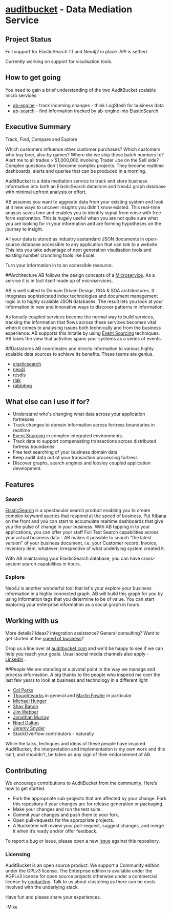 [auditbucket](http://auditbucket.com) - Data Mediation Service
===========
## Project Status
Full support for ElasticSearch 1.1 and Neo4j2 in place. API is settled.

Currently working on support for visulisation tools.

## How to get going
You need to gain a brief understanding of the two AuditBucket scalable micro services
* [ab-engine](ab-engine/README.md) - track incoming changes - think LogStash for business data  
* [ab-search](ab-search/README.md) - find information tracked by ab-engine into ElasticSearch

## Executive Summary
Track, Find, Compare and Explore

Which customers influence other customer purchases? Which customers who buy beer, also by games? Where did we ship these batch numbers to? Alert me to all trades > $1,000,000 involving Trader Joe on the Sell side? Complex questions don't become complex projects. They become realtime dashboards, alerts and queries that can be produced in a morning.

AuditBucket is a data mediation service to track and store business information into both an ElasticSearch datastore and Neo4J graph database with minimal upfront analysis or effort.

AB assumes you want to aggreate data from your existing system and look at it new ways to uncover insights you didn't know existed. This real-time anaysis saves time and enables you to identify signal from noise with free-form exploration. This is hugely useful when you are not quite sure what you are looking for in your information and are forming hypotheses on the journey to insight.

All your data is stored as industry asstandard JSON documents in open-source database accessible to any application that can talk to a website. This lets you take advantage of next generation visulisation tools and existing number crunching tools like Excel. 

Turn your information in to an accessible resource.

##Architecture
AB follows the design concepts of a [Microservice](http://martinfowler.com/articles/microservices.html). As a service it is in fact itself made up of microservices. 

AB is well suited to Domain Driven Design, ROA & SOA architectures. It integrates sophisticated index technologies and document management logic in to highly scalable JSON databases. The result lets you look at your information in new and innovative ways to discover patterns in information. 

As loosely coupled services become the normal way to build services, tracking the information that flows across these services becomes vital when it comes to analysing issues both technically and from the business experience. AB supports this initatie by using [Event Sourcing](http://martinfowler.com/eaaDev/EventSourcing.html) techniques. AB takes the view that activities spans your systems as a series of events. 

##Datastores
AB coordinates and directs information to various highly scalable data sources to achieve its benefits. These teams are genius. 
* [elasticsearch](https://github.com/elasticsearch/elasticsearch)
* [neo4j](https://github.com/neo4j/neo4j)
* [resdis](https://github.com/antirez/redis)
* [riak](http://basho.com/riak/)
* [rabbitmq](https://github.com/rabbitmq/rabbitmq-server)

## What else can I use if for?
* Understand who's changing what data across your application fortresses
* Track changes to domain information across fortress boundaries in realtime
* [Event Sourcing](http://martinfowler.com/eaaDev/EventSourcing.html) in complex integrated environments.
* Track data to support compensating transactions across distributed fortress boundaries
* Free text searching of your business domain data
* Keep audit data out of your transaction processing fortress
* Discover graphs, search engines and loosley coupled application development.

## Features
### Search
[ElasticSearch](htt://www.elasticsearch.com) is a spectacular search product enabling you to create complex keyword queries that respond at the speed of business. Put [Kibana](http://www.elasticsearch.org/overview/kibana/) on the front and you can start to accumulate realtime dashboards that give you the pulse of change in your business. With AB tapping in to your applications, you can offer your staff Full Text Search capabilities across your actual business data - AB makes it possible to search "the latest version" of your business document, i.e. your Customer record, Invoice, Inventory item, whatever; irrespective of what underlying system created it. 

With AB maintaining your ElasticSearch database, you can have cross-system search capabilities in hours.

### Explore
Neo4J is another wonderful tool that let's your explore your business information in a highly connected graph. AB will build this graph for you by using information tags that you determine to be of value. You can start exploring your enterprise information as a social graph in hours.


## Working with us
More details? Ideas? Integration assistance? General consulting? Want to get started at the [speed of business](http://www.adamalthus.com/blog/2013/06/05/cloud-computing-and-complexity/#more-890)? 

Drop us a line over at [auditbucket.com](http://auditbucket.com/contact-auditbucket/) and we'd be happy to see if we can help you reach your goals. Usual social media channels also apply - [LinkedIn](http://www.linkedin.com/company/3361595) .

##People
We are standing at a pivotal point in the way we manage and process information.
A big thanks to the people who inspired me over the last few years to look at business and technology in a different light 
* [Col Perks](http://www.linkedin.com/pub/col-perks/5/416/b3b)
* [Thoughtworks](http://www.thoughtworks.com) in general and [Martin Fowler](http://martinfowler.com/) in particular
* [Michael Hunger](http://stackoverflow.com/users/728812/michael-hunger)
* [Shay Banon](http://www.elasticsearch.com/about/team/)
* [Jim Webber](http://jimwebber.org/)
* [Jonathan Murray](http://www.adamalthus.com/about/)
* [Nigel Dalton](http://www.linkedin.com/in/nigeldalton)
* [Jeremy Snyder](http://entiviti.com)
* StackOverflow contributors - naturally

While the talks, techiques and ideas of these people have inspired AuditBucket, the interpretation and implementation is my own work and this isn't, and shouldn't, be taken as any sign of their endorsement of AB. 

## Contributing
We encourage contributions to AuditBucket from the community. Here’s how to get started.

* Fork the appropriate sub-projects that are affected by your change. Fork this repository if your changes are for release generation or packaging.
* Make your changes and run the test suite.
* Commit your changes and push them to your fork.
* Open pull-requests for the appropriate projects.
* A Bucketeer will review your pull-request, suggest changes, and merge it when it’s ready and/or offer feedback.

To report a bug or issue, please open a new [issue](https://github.com/monowai/auditbucket/issues) against this repository.

### Licensing
AuditBucket is an open source product. We support a Community edition under the GPLv3 license. The Enterprise edition is available under the AGPLv3 license for open source projects otherwise under a commercial license by [contacting](http://auditbucket.com/contact-auditbucket/). Talk to us about clustering as there can be costs involved with the underlying stack.

Have fun and please share your experiences.

-Mike


